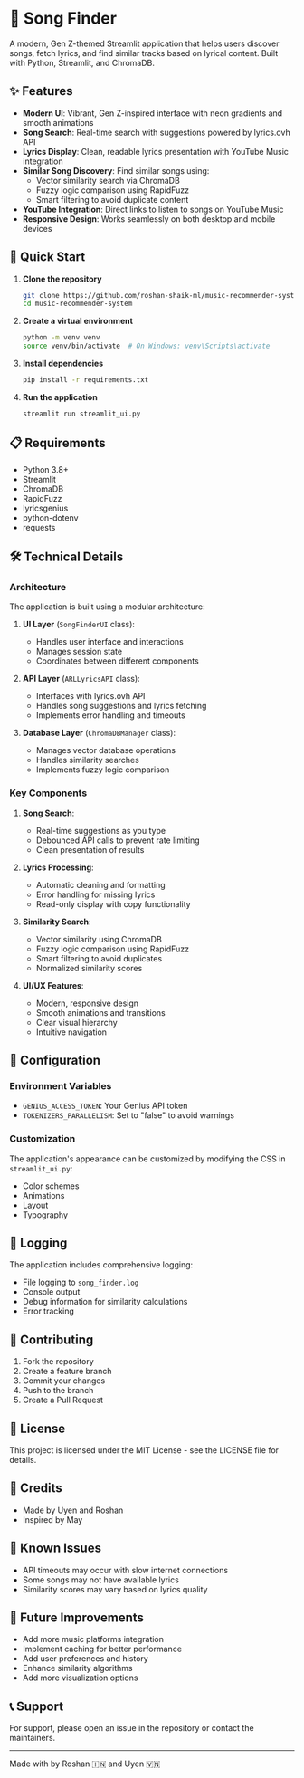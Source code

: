 # 🎵 Song Finder

A modern, Gen Z-themed Streamlit application that helps users discover songs, fetch lyrics, and find similar tracks based on lyrical content. Built with Python, Streamlit, and ChromaDB.

## ✨ Features

- **Modern UI**: Vibrant, Gen Z-inspired interface with neon gradients and smooth animations
- **Song Search**: Real-time search with suggestions powered by lyrics.ovh API
- **Lyrics Display**: Clean, readable lyrics presentation with YouTube Music integration
- **Similar Song Discovery**: Find similar songs using:
  - Vector similarity search via ChromaDB
  - Fuzzy logic comparison using RapidFuzz
  - Smart filtering to avoid duplicate content
- **YouTube Integration**: Direct links to listen to songs on YouTube Music
- **Responsive Design**: Works seamlessly on both desktop and mobile devices

## 🚀 Quick Start

1. **Clone the repository**
   ```bash
   git clone https://github.com/roshan-shaik-ml/music-recommender-system.git
   cd music-recommender-system
   ```

2. **Create a virtual environment**
   ```bash
   python -m venv venv
   source venv/bin/activate  # On Windows: venv\Scripts\activate
   ```

3. **Install dependencies**
   ```bash
   pip install -r requirements.txt
   ```

4. **Run the application**
   ```bash
   streamlit run streamlit_ui.py
   ```

## 📋 Requirements

- Python 3.8+
- Streamlit
- ChromaDB
- RapidFuzz
- lyricsgenius
- python-dotenv
- requests

## 🛠️ Technical Details

### Architecture

The application is built using a modular architecture:

1. **UI Layer** (`SongFinderUI` class):
   - Handles user interface and interactions
   - Manages session state
   - Coordinates between different components

2. **API Layer** (`ARLLyricsAPI` class):
   - Interfaces with lyrics.ovh API
   - Handles song suggestions and lyrics fetching
   - Implements error handling and timeouts

3. **Database Layer** (`ChromaDBManager` class):
   - Manages vector database operations
   - Handles similarity searches
   - Implements fuzzy logic comparison

### Key Components

1. **Song Search**:
   - Real-time suggestions as you type
   - Debounced API calls to prevent rate limiting
   - Clean presentation of results

2. **Lyrics Processing**:
   - Automatic cleaning and formatting
   - Error handling for missing lyrics
   - Read-only display with copy functionality

3. **Similarity Search**:
   - Vector similarity using ChromaDB
   - Fuzzy logic comparison using RapidFuzz
   - Smart filtering to avoid duplicates
   - Normalized similarity scores

4. **UI/UX Features**:
   - Modern, responsive design
   - Smooth animations and transitions
   - Clear visual hierarchy
   - Intuitive navigation

## 🔧 Configuration

### Environment Variables

- `GENIUS_ACCESS_TOKEN`: Your Genius API token
- `TOKENIZERS_PARALLELISM`: Set to "false" to avoid warnings

### Customization

The application's appearance can be customized by modifying the CSS in `streamlit_ui.py`:
- Color schemes
- Animations
- Layout
- Typography

## 📝 Logging

The application includes comprehensive logging:
- File logging to `song_finder.log`
- Console output
- Debug information for similarity calculations
- Error tracking

## 🤝 Contributing

1. Fork the repository
2. Create a feature branch
3. Commit your changes
4. Push to the branch
5. Create a Pull Request

## 📄 License

This project is licensed under the MIT License - see the LICENSE file for details.

## 👥 Credits

- Made by Uyen and Roshan
- Inspired by May

## 🐛 Known Issues

- API timeouts may occur with slow internet connections
- Some songs may not have available lyrics
- Similarity scores may vary based on lyrics quality

## 🔮 Future Improvements

- Add more music platforms integration
- Implement caching for better performance
- Add user preferences and history
- Enhance similarity algorithms
- Add more visualization options

## 📞 Support

For support, please open an issue in the repository or contact the maintainers.

---

Made with by Roshan 🇮🇳 and Uyen 🇻🇳
